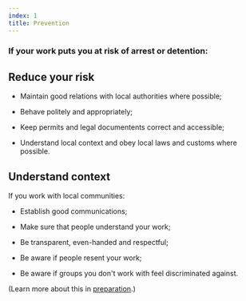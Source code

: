 ```yaml
---
index: 1
title: Prevention
---
```

### If your work puts you at risk of arrest or detention:  

## Reduce your risk

*   Maintain good relations with local authorities where possible;

*   Behave politely and appropriately;

*   Keep permits and legal documentents correct and accessible;

*   Understand local context and obey local laws and customs where possible.

## Understand context

If you work with local communities: 

*	Establish good communications;

*	Make sure that people understand your work;  

*	Be transparent, even-handed and respectful;

*	Be aware if people resent your work;

*	Be aware if groups you don't work with feel discriminated against. 

(Learn more about this in [preparation](umbrella://lesson/preparation).)